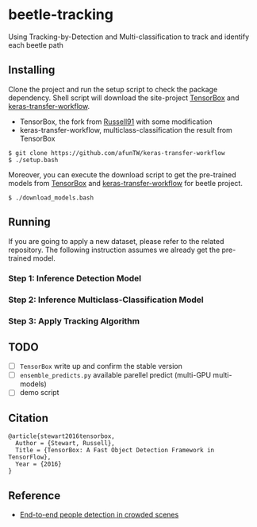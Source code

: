 # beetle-tracking
Using Tracking-by-Detection and Multi-classification to track and identify each beetle path

## Installing

Clone the project and run the setup script to check the package dependency. Shell script will download the site-project [TensorBox](https://github.com/afunTW/TensorBox) and [keras-transfer-workflow](https://github.com/afunTW/keras-transfer-workflow).

- TensorBox, the fork from [Russell91](https://github.com/Russell91/TensorBox) with some modification
- keras-transfer-workflow, multiclass-classification the result from TensorBox

```
$ git clone https://github.com/afunTW/keras-transfer-workflow
$ ./setup.bash
```

Moreover, you can execute the download script to get the pre-trained models from [TensorBox](https://github.com/Russell91/TensorBox) and [keras-transfer-workflow](https://github.com/afunTW/keras-transfer-workflow) for beetle project.

```
$ ./download_models.bash
```

## Running

If you are going to apply a new dataset, please refer to the related repository. The following instruction assumes we already get the pre-trained model. 

### Step 1: Inference Detection Model

### Step 2: Inference Multiclass-Classification Model

### Step 3: Apply Tracking Algorithm

## TODO

- [ ] `TensorBox` write up and confirm the stable version  
- [ ] `ensemble_predicts.py` available parellel predict (multi-GPU multi-models)
- [ ] demo script

## Citation

```
@article{stewart2016tensorbox,
  Author = {Stewart, Russell},
  Title = {TensorBox: A Fast Object Detection Framework in TensorFlow},
  Year = {2016}
}
```

## Reference

- [End-to-end people detection in crowded scenes](https://arxiv.org/abs/1506.04878)
